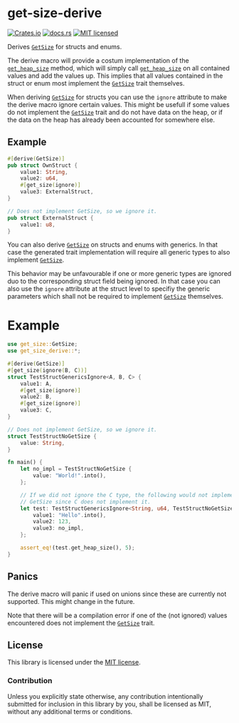 # get-size-derive

[![Crates.io](https://img.shields.io/crates/v/get-size-derive)](https://crates.io/crates/get-size-derive)
[![docs.rs](https://img.shields.io/docsrs/get-size-derive)](https://docs.rs/get-size-derive)
[![MIT licensed](https://img.shields.io/badge/license-MIT-blue.svg)](https://github.com/DKerp/get-size/blob/main/get-size-derive/LICENSE)

Derives [`GetSize`] for structs and enums.

The derive macro will provide a costum implementation of the [`get_heap_size`] method, which will simply call [`get_heap_size`] on all contained values and add the values up. This implies that all values contained in the struct or enum most implement the [`GetSize`] trait themselves.

When deriving [`GetSize`] for structs you can use the `ignore` attribute to make the derive macro ignore certain values. This might be usefull if some values do not implement the [`GetSize`] trait and do not have data on the heap, or if the data on the heap has already been accounted for somewhere else.

## Example

```rust
#[derive(GetSize)]
pub struct OwnStruct {
    value1: String,
    value2: u64,
    #[get_size(ignore)]
    value3: ExternalStruct,
}

// Does not implement GetSize, so we ignore it.
pub struct ExternalStruct {
    value1: u8,
}
```

You can also derive [`GetSize`] on structs and enums with generics. In that case the generated trait implementation will require all generic types to also implement [`GetSize`].

This behavior may be unfavourable if one or more generic types are ignored duo to the corresponding struct field being ignored. In that case you can also use the `ignore` attribute at the struct level to specifiy the generic parameters which shall not be required to implement [`GetSize`] themselves.

# Example

```rust
use get_size::GetSize;
use get_size_derive::*;

#[derive(GetSize)]
#[get_size(ignore(B, C))]
struct TestStructGenericsIgnore<A, B, C> {
    value1: A,
    #[get_size(ignore)]
    value2: B,
    #[get_size(ignore)]
    value3: C,
}

// Does not implement GetSize, so we ignore it.
struct TestStructNoGetSize {
    value: String,
}

fn main() {
    let no_impl = TestStructNoGetSize {
        value: "World!".into(),
    };

    // If we did not ignore the C type, the following would not implement
    // GetSize since C does not implement it.
    let test: TestStructGenericsIgnore<String, u64, TestStructNoGetSize> = TestStructGenericsIgnore {
        value1: "Hello".into(),
        value2: 123,
        value3: no_impl,
    };

    assert_eq!(test.get_heap_size(), 5);
}
```

## Panics

The derive macro will panic if used on unions since these are currently not supported. This might change in the future.

Note that there will be a compilation error if one of the (not ignored) values encountered does not implement the [`GetSize`] trait.

## License

This library is licensed under the [MIT license](http://opensource.org/licenses/MIT).

### Contribution

Unless you explicitly state otherwise, any contribution intentionally submitted for inclusion in this library by you, shall be licensed as MIT, without any additional terms or conditions.

[`GetSize`]: https://docs.rs/get-size/latest/get_size/trait.GetSize.html
[`get_heap_size`]: https://docs.rs/get-size/latest/get_size/trait.GetSize.html#method.get_heap_size
